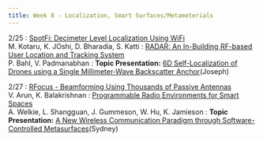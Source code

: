 ```yaml
---
title: Week 8 - Localization, Smart Surfaces/Metameterials
---
```



2/25
: [SpotFi: Decimeter Level Localization Using WiFi](https://dl.acm.org/doi/abs/10.1145/2785956.2787487)<br /> M. Kotaru, K. JOshi, D. Bharadia, S. Katti
: [RADAR: An In-Building RF-based User Location and Tracking System](https://www.microsoft.com/en-us/research/wp-content/uploads/2016/02/infocom2000.pdf)<br /> P. Bahl, V. Padmanabhan
: **Topic Presentation:** [6D Self-Localization of Drones using a Single Millimeter-Wave Backscatter Anchor](https://www.mit.edu/~fadel/papers/mmDrone-infocom2025.pdf)(Joseph)

2/27
: [RFocus - Beamforming Using Thousands of Passive Antennas](https://www.usenix.org/system/files/nsdi20-paper-arun.pdf)<br />V. Arun, K. Balakrishnan
: [Programmable Radio Environments for Smart Spaces](https://dl.acm.org/doi/abs/10.1145/3152434.3152456?casa_token=7yN5V39J1sMAAAAA:1S_oymk5z5A7bz-I3vMXFFgAjSjghZi3UF4SyZC1bTZorR_tWRfGHYdlzvpOwvkBkMVL85VxcLs)<br /> A. Welkie, L. Shangguan, J. Gummeson, W. Hu, K. Jamieson
: **Topic Presentation:** [A New Wireless Communication Paradigm through Software-Controlled Metasurfaces](https://ieeexplore.ieee.org/document/8466374/authors#authors)(Sydney)